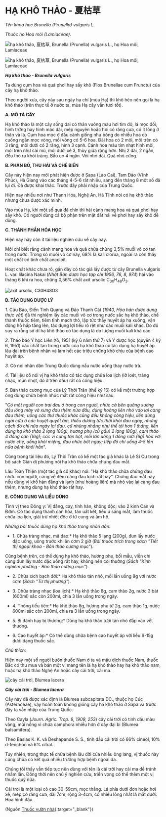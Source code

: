 # HẠ KHÔ THẢO - 夏枯草

*Tên khoa học Brunella (Prunella) vulgaris L.*

*Thuộc họ Hoa môi (Lamiaceae).*

![hạ khô thảo, 夏枯草, Brunella \(Prunella\) vulgaris L., họ Hoa môi, Lamiaceae](/imgs/caythuoc/dtl/ha-kho-thao.jpg)

![hạ khô thảo, 夏枯草, Brunella \(Prunella\) vulgaris L., họ Hoa môi, Lamiaceae](/imgs/caythuoc/dtl/ha-kho-thao-2.jpg)

***Hạ khô thảo - Brunella vulgaris***

Ta dùng cụm hoa và quả phơi hay sấy khô (Flos Brunellae cum Frunctu) của cây hạ khô thảo.

Theo người xưa, cây này sau ngày hạ chí (mùa Hạ) thì khô héo nên gọi là hạ khô thảo (trên thực tế ở nước ta, mùa Hạ cây vẫn tươi tốt).

**A. MÔ TẢ CÂY**

Hạ khô thảo là một cây sống dai có thân vuông màu hơi tím đỏ, lá mọc đối, hình trứng hay hình mác dài, mép nguyên hoặc hơi có răng cưa, có ít lông ở thân và lá. Cụm hoa mọc ở đầu cành giống như bông do nhiều hoa có cuống ngắn mọc vòng, mỗi vòng có 5-6 hoa. Đài hoa có 2 môi, môi trên có 3 răng, môi dưới có 2 răng, hình 3 cạnh. Cánh hoa màu tím nhạt hình môi, môi trên như cái mũ, môi dưới xẻ 3, thùy giữa rộng hơn. Nhị 2 dài, 2 ngắn, đều thò ra khỏi tràng. Bầu có 4 ngăn. Vòi nhỏ dài. Quả nhỏ cứng.

**B. PHÂN BỐ, THU HÁI VÀ CHẾ BIẾN**

Cây này hiện nay mới phát hiện được ở Sapa (Lào Cai), Tam Đảo (Vĩnh Phúc), Hà Giang vào các tháng 4-5-6 rất nhiều, sang đến tháng 8 một số đã lụi đi. Đã được khai thác. Trước đây phải nhập của Trung Quốc.

Hiện nay nhiều nơi như Thanh Hóa, Nghệ An, Hà Tĩnh nói có hạ khô thảo nhưng chưa được xác minh.

Vào mùa Hạ, khi một số quả đã chín thì hái cành mang hoa và quả phơi hay sấy khô. Có người dùng cả bộ phận trên mặt đất hái về phơi hay sấy khô để dùng.

**C. THÀNH PHẦN HÓA HỌC**

Hiện nay hãy còn ít tài liệu nghiên cứu về cây này.

Mới chỉ biết rằng cành mang hoa và quả chứa chừng 3,5% muối vô cơ tan trong nước. Trong số muối vô cơ này, 68% là kali clorua, ngoài ra còn thấy một chất có tính chất ancoloit.

Hoạt chất khác chưa rõ, gần đây có tác giả lấy được từ cây Brunella vulgaris L. var. lilacina Nakai (*Nhật Bản dược học tạp chí 1956, 76, 8, 974*) hái vào tháng 6 khi ra hoa, chừng 0,56% chất axit ursolic C<sub>30</sub>H<sub>48</sub>O<sub>3</sub>.

![axit ursolic, C30H48O3](/imgs/caythuoc/dtl/ha-kho-thao-3.jpg)

**D. TÁC DỤNG DƯỢC LÝ**

*1.* Cửu Bảo, Điền Tình Quang và Đảo Thanh Cát (*1940, Hòa hán dược dụng thực vật*) đã thí nghiệm lấy các muối vô cơ trong nước sắc hạ khô thảo, chế thành thuốc tiêm, tiêm tĩnh mạch thỏ, lập tức thấy huyết áp hạ xuống, vận động hô hấp tăng lên, tác dụng lợi tiểu rõ rệt như các muối kali khác. Do đó suy ra rằng sở dĩ hạ khô thảo có tác dụng là do lượng muối kali khá cao.

*2.* Theo báo Y học Liên Xô, 1951 (kỳ 6 năm thứ 7) và Y dược học (quyển 4 kỳ 6, 1951) các chất tan trong nước của hạ khô thảo có tác dụng hạ huyết áp lâu dài trên bệnh nhân và làm hết các triệu chứng khó chịu của bệnh cao huyết áp.

*3.* Có nơi nhân dân Trung Quốc dùng nấu nước uống thay nước trà.

*4.* Tài liệu cổ nói vị hạ khô thảo có tác dụng chữa loa lịch (lở loét, tràng nhạc, mụn nhọt, dò ở trên đầu) rất có công hiệu.

*5.* Bản thảo cương mục của Lý Thời Trân (thế kỷ 16) có kể một trường hợp ông dùng chữa bệnh nhức mắt rất công hiệu như sau:

"*Có một người con trai đau ở trong con ngươi, nhức cả bên quãng xương đầu lông mày và xưng đau thêm nửa đầu, dùng hoàng liên nhỏ vào lại càng đau thêm, uống các thứ thuốc khác cũng đều không công hiệu, liền dùng ngải cứu ở các huyệt quyết âm, thiếu dương tức thời khỏi đau ngay, nhưng cách đó chỉ nửa ngày lại đau, cứ nhùng nhằng như thế tới hơn 1 tháng, liền dùng hạ khô thảo 2 lạng (80g), hương phụ (củ gấu) 2 lạng (80g), cam thảo 4 đồng cân (16g); các vị cùng tán bột, mỗi lần uống 1 đồng rưỡi (6g) hòa với nước chè, uống khỏi miệng, đau nhức bớt ngay; tiếp đó chỉ uống 4-5 lần nữa bệnh khỏi hẳn*".

Cùng trong tài liệu đó, Lý Thời Trân có kể một tác giả khác là Lê Sĩ Cư trong bộ sách Giản dị phương nói hạ khô thảo chữa chứng đau mắt.

Lâu Toàn Thiện (một tác giả cổ khác) nói: "Hạ khô thảo chữa chứng đau nhức con ngươi, càng về đêm càng đau kịch rất hay". Chứng đau mắt này nếu dùng vị khổ hàn đắng và lạnh (như hoàng liên) mà nhỏ vào lại càng đau thêm, nhưng dùng hạ khô thảo rất hay.

**E. CÔNG DỤNG VÀ LIỀU DÙNG**

Tính vị theo Đông y: Vị đắng, cay, tính hàn, không độc; vào 2 kinh Can và Đởm. Có tác dụng thanh can hỏa, tán uất kết, tiêu ứ sáng mắt, làm thuốc chữa loa lịch, giải trừ nhiệt độc ở tử cung và âm hộ.

*Những bài thuốc dùng hạ khô thảo trong nhân dân:*

* 1\. Chữa tràng nhạc, mã đao:* Hạ khô thảo 5 lạng (200g), đun lấy nước đặc uống, uống trước khi ăn cơm 2 giờ (*Bài thuốc trích trong sách "Tiết thị ngoại khoa - Bản thảo cương mục"*).

Cũng bệnh trên, có thể dùng hạ khô thảo, hương phụ, bối mẫu, viễn chí cùng đun lấy nước đặc uống rất hay, không nên coi thường (*Sách "Kinh nghiệm phương - Bản thảo cương mục"*).

* 2\. Chữa xích bạch đới:* Hạ khô thảo tán nhỏ, mỗi lần uống 8g với nước cơm (*Sách "Từ thị phương"*).

* 3\. Chữa tràng nhạc (loa lịch):* Hạ khô thảo 8g, cam thảo 2g, nước 3 bát (600ml) sắc còn 200ml, chia 3 lần uống trong ngày.

* 4\. Thông tiểu tiện:* Hạ khô thảo 8g, hương phụ tử 2g, cam thảo 1g, nước 600ml sắc còn 200ml, chia ra 3 lần uống trong ngày.

* 5\. Bị đánh hay bị thương:* Dùng hạ khô thảo tươi tán nhỏ đắp vào vết thương.

* 6\. Cao huyết áp:* Có thể dùng chữa bệnh cao huyết áp với liều 6-15g dưới dạng thuốc sắc.

*Chú thích:*

Hiện nay một số người buôn thuốc Nam ở ta và mậu dịch thuốc Nam, thuốc Bắc có thu mua và bán một vị mang tên là hạ khô thảo hay hạ khô thảo nam, hoặc hạ khô thảo Nghệ An hoặc cây cải trời, cải ma.

![cây cải trời, Blumea lacera](/imgs/caythuoc/dtl/ha-kho-thao-4.jpg)

***Cây cải trời - Blumea lacera***

Cây này đã được xác định là Blumea subcapitata DC., thuộc họ Cúc (Asteraceae), vậy hoàn toàn không giống cây hạ khô thảo ở Sapa và trước đây ta vẫn nhập của Trung Quốc.

Theo Cayla (*Journ. Agric. Trop. 9, 1909, 253*) cây cải trời có tinh dầu màu vàng, mùi nồng vì chứa camphora nhiều hơn ở cây đại bi (Blumea balsamifera).

Theo Baslas K. K. và Deshapande S. S., tinh dầu cải trời có 66% cineol, 10% d-fenchon và 6% citral.

Tuy nhiên, trong thực tế chữa bệnh lâu đời của nhiều ông lang, vị thuốc này cũng chữa có kết quả nhiều trường hợp bệnh ngoài da.

Chúng tôi thấy vẫn tiếp tục nên dùng với tên là cải trời hay cải ma để tránh nhầm lẫn. Đồng thời nên chú ý nghiên cứu, triển vọng có thể thêm một vị thuốc quý nữa.

Cải trời là một loại cỏ cao 30-59cm, mọc thẳng. Lá phía dưới đơn hoặc hơi xẻ, mép có răng cưa, dài 7cm, rộng 3-4cm, có nhiều lông nhất là mặt dưới. Hoa hình đầu.


(Nguồn [Thuốc vườn nhà](http://thuocvuonnha.com){:target="_blank"})